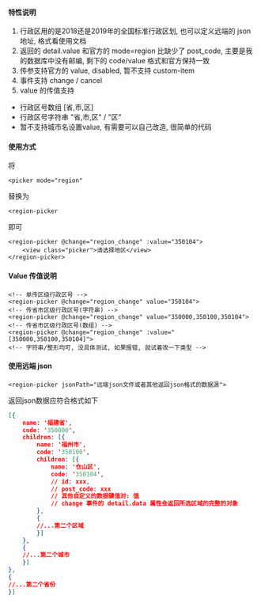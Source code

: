 #### 特性说明
1. 行政区用的是2018还是2019年的全国标准行政区划, 也可以定义远端的 json 地址, 格式看使用文档
2. 返回的 detail.value 和官方的 mode=region 比缺少了 post_code, 主要是我的数据库中没有邮编, 剩下的 code/value 格式和官方保持一致
3. 传参支持官方的 value, disabled, 暂不支持 custom-item
4. 事件支持 change / cancel
5. value 的传值支持
- 行政区号数组 [省,市,区]
- 行政区号字符串 "省,市,区" / "区"
- 暂不支持城市名设置value, 有需要可以自己改造, 很简单的代码

#### 使用方式
将
```
<picker mode="region"
```
替换为
```
<region-picker
```
即可
```
<region-picker @change="region_change" :value="350104">
	<view class="picker">请选择地区</view>
</region-picker>
```
#### Value 传值说明
```
<!-- 单传区级行政区号 -->
<region-picker @change="region_change" value="350104">
<!-- 传省市区级行政区号(字符串) -->
<region-picker @change="region_change" value="350000,350100,350104">
<!-- 传省市区级行政区号(数组) -->
<region-picker @change="region_change" :value="[350000,350100,350104]">
<!-- 字符串/整形均可, 没具体测试, 如果报错, 就试着改一下类型 -->
```
#### 使用远端 json
```
<region-picker jsonPath="远端json文件或者其他返回json格式的数据源">
```
返回json数据应符合格式如下
```json
[{
	name: '福建省',
	code: '350000',
	children: [{
		name: '福州市',
		code: '350100',
		children: [{
			name: '仓山区',
			code: '350104',
			// id: xxx,
			// post_code: xxx
			// 其他自定义的数据键值对: 值
			// change 事件的 detail.data 属性会返回所选区域的完整的对象
		},
		{
		//...第二个区域
		}]
	},
	{
	//...第二个城市
	}]
},
{
//...第二个省份
}]
```